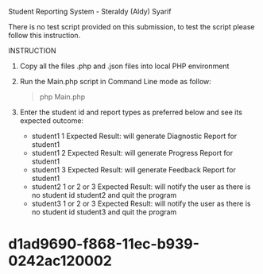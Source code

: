 Student Reporting System - Steraldy (Aldy) Syarif

There is no test script provided on this submission, to test the script please follow this instruction.

INSTRUCTION
1. Copy all the files .php and .json files into local PHP environment
2. Run the Main.php script in Command Line mode as follow:

    > php Main.php
3. Enter the student id and report types as preferred below and see its expected outcome:
     -   student1 <ENTER> 1 <ENTER>     Expected Result: will generate Diagnostic Report for student1
     -   student1 <ENTER> 2 <ENTER>     Expected Result: will generate Progress Report for student1
     -   student1 <ENTER> 3 <ENTER>     Expected Result: will generate Feedback Report for student1
     -   student2 <ENTER> 1 or 2 or 3 <ENTER>   Expected Result: will notify the user as there is no student id student2 and quit the program
     -   student3 <ENTER> 1 or 2 or 3 <ENTER>   Expected Result: will notify the user as there is no student id student3 and quit the program
        

# d1ad9690-f868-11ec-b939-0242ac120002
